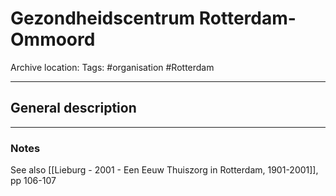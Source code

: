 # Gezondheidscentrum Rotterdam-Ommoord
Archive location:
Tags: #organisation #Rotterdam 

---
## General description

---
### Notes

See also [[Lieburg - 2001 - Een Eeuw Thuiszorg in Rotterdam, 1901-2001]], pp 106-107
